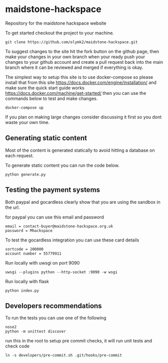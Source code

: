 # maidstone-hackspace
Repository for the maidstone hackspace website

To get started checkout the project to your machine.

    git clone https://github.com/olymk2/maidstone-hackspace.git

To suggest changes to the site hit the fork button on the github page, then make your changes in your own branch when your ready 
push your changes to your github account and create a pull request back into the main branch where it can be reviewed and merged
if everything is okay.


The simplest way to setup this site is to use docker-compose so please install that from this site https://docs.docker.com/engine/installation/ 
and make sure the quick start guide works https://docs.docker.com/machine/get-started/ then you can use the commands below to test and make changes.

    docker-compose up 

If you plan on making large changes consider discussing it first so you dont waste your own time.

Generating static content
-------------------------

Most of the content is generated statically to avoid hitting a database on each request.

To generate static content you can run the code below.

``` python generate.py ```


Testing the payment systems
---------------------------

Both paypal and gocardless clearly show that you are using the sandbox in the url.

for paypal you can use this email and password 

    email = contact-buyer@maidstone-hackspace.org.uk
    password = Mhackspace

To test the gocardless integration you can use these card details

    sortcode = 200000
    account number = 55779911

Run locally with uwsgi on port 9090

    uwsgi --plugins python --http-socket :9090 -w wsgi

Run locally with flask

    python index.py


Developers recommendations
--------------------------

To run the tests you can use one of the following

````
nose2
python -m unittest discover
````

run this in the root to setup pre commit checks, it will run unit tests and check code

    ln -s developers/pre-commit.sh .git/hooks/pre-commit

